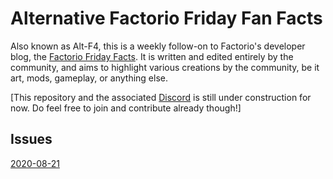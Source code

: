 # Alternative Factorio Friday Fan Facts

Also known as Alt-F4, this is a weekly follow-on to Factorio's developer blog, the [Factorio Friday Facts](https://factorio.com/blog/). It is written and edited entirely by the community, and aims to highlight various creations by the community, be it art, mods, gameplay, or anything else.

[This repository and the associated [Discord](https://discord.gg/AsXAwyV) is still under construction for now. Do feel free to join and contribute already though!]

## Issues

[2020-08-21](./issue_01/#1_we_need_you.md)